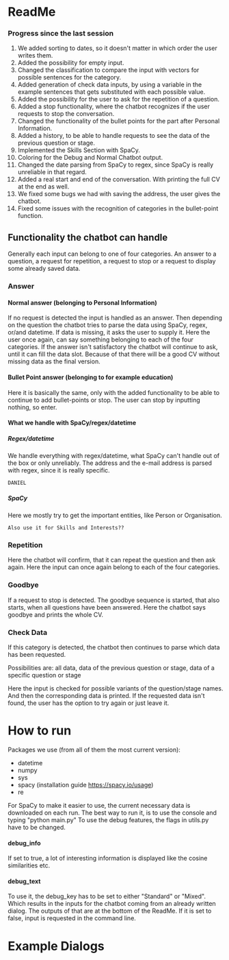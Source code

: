 # ReadMe

### Progress since the last session
1. We added sorting to dates, so it doesn't matter in which order the user writes them.
2. Added the possibility for empty input.
3. Changed the classification to compare the input with vectors for possible sentences for the category.
4. Added generation of check data inputs, by using a variable in the example sentences that gets substituted with each possible value.
5. Added the possibility for the user to ask for the repetition of a question.
6. Added a stop functionality, where the chatbot recognizes if the user requests to stop the conversation.
7. Changed the functionality of the bullet points for the part after Personal Information.
8. Added a history, to be able to handle requests to see the data of the previous question or stage.
9. Implemented the Skills Section with SpaCy.
10. Coloring for the Debug and Normal Chatbot output.
11. Changed the date parsing from SpaCy to regex, since SpaCy is really unreliable in that regard.
12. Added a real start and end of the conversation. With printing the full CV at the end as well.
13. We fixed some bugs we had with saving the address, the user gives the chatbot.
14. Fixed some issues with the recognition of categories in the bullet-point function. 

## Functionality the chatbot can handle
Generally each input can belong to one of four categories. 
An answer to a question, a request for repetition, a request to stop or a request to display some already saved data.
### Answer
#### Normal answer (belonging to Personal Information)
If no request is detected the input is handled as an answer. Then depending on the question the chatbot tries to parse
the data using SpaCy, regex, or/and datetime. If data is missing, it asks the user to supply it. Here the user once again, 
can say something belonging to each of the four categories. If the answer isn't satisfactory the chatbot will continue to 
ask, until it can fill the data slot. Because of that there will be a good CV without missing data as the final version.
#### Bullet Point answer (belonging to for example education)
Here it is basically the same, only with the added functionality to be able to continue to add bullet-points or stop.
The user can stop by inputting nothing, so enter.
#### What we handle with SpaCy/regex/datetime
##### Regex/datetime
We handle everything with regex/datetime, what SpaCy can't handle out of the box or only unreliably.
The address and the e-mail address is parsed with regex, since it is really specific.

    DANIEL
##### SpaCy
Here we mostly try to get the important entities, like Person or Organisation.

    Also use it for Skills and Interests??

### Repetition
Here the chatbot will confirm, that it can repeat the question and then ask again. Here the input can once again belong
to each of the four categories.
### Goodbye
If a request to stop is detected. The goodbye sequence is started, that also starts, when all questions have been answered.
Here the chatbot says goodbye and prints the whole CV.
### Check Data
If this category is detected, the chatbot then continues to parse which data has been requested.

Possibilities are: 
    all data, data of the previous question or stage, data of a specific question or stage

Here the input is checked for possible variants of the question/stage names.
And then the corresponding data is printed.
If the requested data isn't found, the user has the option to try again or just leave it.

# How to run
Packages we use (from all of them the most current version):
- datetime
- numpy
- sys
- spacy (installation guide https://spacy.io/usage)
- re

For SpaCy to make it easier to use, the current necessary data is downloaded on each run.
The best way to run it, is to use the console and typing "python main.py"
To use the debug features, the flags in utils.py have to be changed.
#### debug_info
If set to true, a lot of interesting information is displayed like the cosine similarities etc.
#### debug_text
To use it, the debug_key has to be set to either "Standard" or "Mixed". Which results in the inputs for the chatbot
coming from an already written dialog. The outputs of that are at the bottom of the ReadMe.
If it is set to false, input is requested in the command line.




# Example Dialogs
